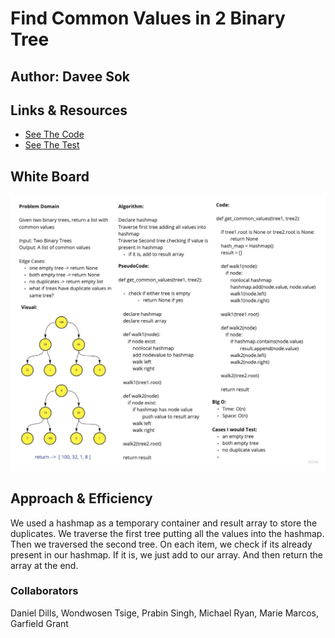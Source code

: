 # Find Common Values in 2 Binary Tree

## Author: Davee Sok

## Links & Resources

- [See The Code](challenge32.py)
- [See The Test](../tests/test_challenge32.py)

## White Board

![challenge32](challenge32.jpg)

## Approach & Efficiency

We used a hashmap as a temporary container and result array to store the duplicates. We traverse the first tree putting all the values into the hashmap. Then we traversed the second tree. On each item, we check if its already present in our hashmap. If it is, we just add to our array. And then return the array at the end.

### Collaborators

Daniel Dills, Wondwosen Tsige, Prabin Singh, Michael Ryan, Marie Marcos, Garfield Grant

